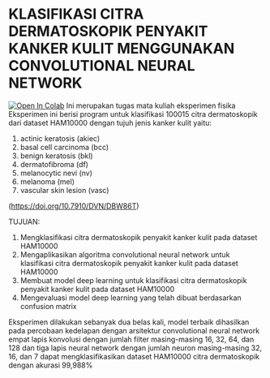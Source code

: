 # KLASIFIKASI CITRA DERMATOSKOPIK PENYAKIT KANKER KULIT MENGGUNAKAN CONVOLUTIONAL NEURAL NETWORK
[![Open In Colab](https://colab.research.google.com/assets/colab-badge.svg)](https://drive.google.com/file/d/1D7E9BesPtmxTYPN3cScZJ1w7XdpLhant/view?usp=sharing)
Ini merupakan tugas mata kuliah eksperimen fisika
Eksperimen ini berisi program untuk klasifikasi 100015 citra dermatoskopik dari dataset HAM10000 dengan tujuh jenis kanker kulit yaitu: 
1. actinic keratosis (akiec)
2. basal cell carcinoma (bcc)
3. benign keratosis (bkl)
4. dermatofibroma (df)
5. melanocytic nevi (nv)
6. melanoma (mel)
7. vascular skin lesion (vasc)

(https://doi.org/10.7910/DVN/DBW86T)

TUJUAN:
1. Mengklasifikasi citra dermatoskopik penyakit kanker kulit pada dataset HAM10000
2. Mengaplikasikan algoritma convolutional neural network untuk klasifikasi citra dermatoskopik penyakit kanker kulit pada dataset HAM10000
3. Membuat model deep learning untuk klasifikasi citra dermatoskopik penyakit kanker kulit pada dataset HAM10000
4. Mengevaluasi model deep learning yang telah dibuat berdasarkan confusion matrix

Eksperimen dilakukan sebanyak dua belas kali, model terbaik dihasilkan pada percobaan kedelapan dengan arsitektur convolutional neural network empat lapis konvolusi dengan jumlah filter masing-masing 16, 32, 64, dan 128 dan tiga lapis neural network dengan jumlah neuron masing-masing 32, 16, dan 7 dapat mengklasifikasikan dataset HAM10000 citra dermatoskopik dengan akurasi 99,988%
